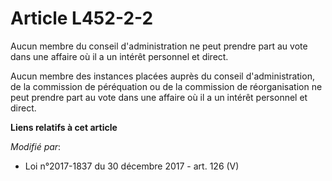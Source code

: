 # Article L452-2-2

Aucun membre du conseil d'administration ne peut prendre part au vote dans une affaire où il a un intérêt personnel et
direct.

Aucun membre des instances placées auprès du conseil d'administration, de la commission de péréquation ou de la commission de
réorganisation ne peut prendre part au vote dans une affaire où il a un intérêt personnel et direct.

**Liens relatifs à cet article**

_Modifié par_:

  - Loi n°2017-1837 du 30 décembre 2017 - art. 126 (V)
